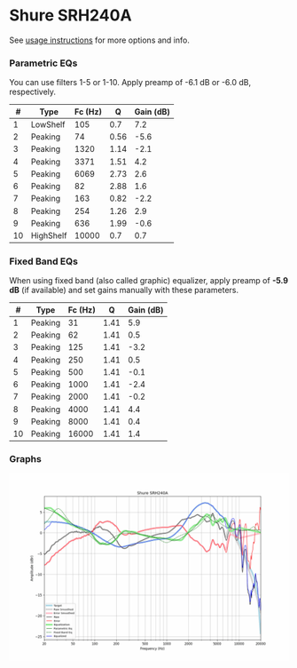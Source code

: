 # Shure SRH240A
See [usage instructions](https://github.com/jaakkopasanen/AutoEq#usage) for more options and info.

### Parametric EQs
You can use filters 1-5 or 1-10. Apply preamp of -6.1 dB or -6.0 dB, respectively.

|   # | Type      |   Fc (Hz) |    Q |   Gain (dB) |
|-----|-----------|-----------|------|-------------|
|   1 | LowShelf  |       105 | 0.7  |         7.2 |
|   2 | Peaking   |        74 | 0.56 |        -5.6 |
|   3 | Peaking   |      1320 | 1.14 |        -2.1 |
|   4 | Peaking   |      3371 | 1.51 |         4.2 |
|   5 | Peaking   |      6069 | 2.73 |         2.6 |
|   6 | Peaking   |        82 | 2.88 |         1.6 |
|   7 | Peaking   |       163 | 0.82 |        -2.2 |
|   8 | Peaking   |       254 | 1.26 |         2.9 |
|   9 | Peaking   |       636 | 1.99 |        -0.6 |
|  10 | HighShelf |     10000 | 0.7  |         0.7 |

### Fixed Band EQs
When using fixed band (also called graphic) equalizer, apply preamp of **-5.9 dB** (if available) and set gains manually with these parameters.

|   # | Type    |   Fc (Hz) |    Q |   Gain (dB) |
|-----|---------|-----------|------|-------------|
|   1 | Peaking |        31 | 1.41 |         5.9 |
|   2 | Peaking |        62 | 1.41 |         0.5 |
|   3 | Peaking |       125 | 1.41 |        -3.2 |
|   4 | Peaking |       250 | 1.41 |         0.5 |
|   5 | Peaking |       500 | 1.41 |        -0.1 |
|   6 | Peaking |      1000 | 1.41 |        -2.4 |
|   7 | Peaking |      2000 | 1.41 |        -0.2 |
|   8 | Peaking |      4000 | 1.41 |         4.4 |
|   9 | Peaking |      8000 | 1.41 |         0.4 |
|  10 | Peaking |     16000 | 1.41 |         1.4 |

### Graphs
![](./Shure%20SRH240A.png)
